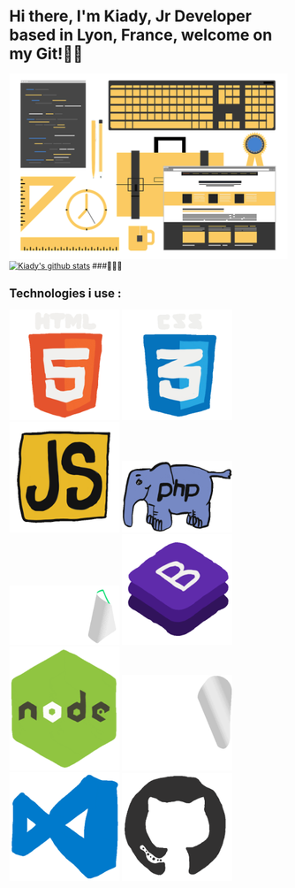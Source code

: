### <h1> Hi there, I'm Kiady, Jr Developer based in Lyon, France, welcome on my Git!👋🏽 </h1>
![Cover](https://github.com/Kiady9/Kiady9/blob/main/Git_README_img/Git_Banner_1280.png)
[![Kiady's github stats](https://github-readme-stats.vercel.app/api?username=Kiady9&theme=blue-green)](https://github.com/Kiady9)
###👨🏾‍💻 <h2> Technologies i use : </h2>

<img src="https://github.com/Kiady9/Kiady9/blob/main/Git_README_img/giphyHtml.gif" alt="drawing" width="200"/>
<img src="https://github.com/Kiady9/Kiady9/blob/main/Git_README_img/giphyCSS.gif" alt="drawing" width="200"/>
<img src="https://github.com/Kiady9/Kiady9/blob/main/Git_README_img/giphyJS.gif" alt="drawing" width="200"/>
<img src="https://github.com/Kiady9/Kiady9/blob/main/Git_README_img/giphy1php.gif" alt="drawing" width="200"/>
<img src="https://github.com/Kiady9/Kiady9/blob/main/Git_README_img/giphySQL.gif" alt="drawing" width="200"/>
<img src="https://github.com/Kiady9/Kiady9/blob/main/Git_README_img/giphyBs.gif" alt="drawing" width="200"/>
<img src="https://github.com/Kiady9/Kiady9/blob/main/Git_README_img/giphyNode.gif" alt="drawing" width="200"/>
<img src="https://github.com/Kiady9/Kiady9/blob/main/Git_README_img/giphyVue.gif" alt="drawing" width="200"/>
<img src="https://github.com/Kiady9/Kiady9/blob/main/Git_README_img/giphyVS.gif" alt="drawing" width="200"/>
<img src="https://github.com/Kiady9/Kiady9/blob/main/Git_README_img/giphyGithub.gif" alt="drawing" width="200"/>
